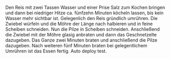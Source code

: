 Den Reis mit zwei Tassen Wasser und einer Prise Salz zum Kochen bringen und dann bei niedriger Hitze
ca. fünfzehn Minuten köcheln lassen, bis kein Wasser mehr sichtbar ist. Gelegenlich den Reis gründlich umrühren.
Die Zwiebel würfeln und die Möhre der Länge nach halbieren und in feine Scheiben schneiden.
Nun die Pilze in Scheiben schneiden.
Anschließend die Zwiebel mit der Möhre glasig anbraten und dann das Geschnetzelte dazugeben.
Das Ganze zwei Minuten braten und anschließend die Pilze dazugeben.
Nach weiteren fünf Minuten braten bei gelegentlichem Umrühren ist das Essen fertig.
Auto deploy test.
